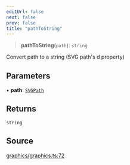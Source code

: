 ```yaml
---
editUrl: false
next: false
prev: false
title: "pathToString"
---
```


> **pathToString**(`path`): `string`

Convert path to a string (SVG path's d property)

## Parameters

• **path**: [`SVGPath`](/api-core/type-aliases/svgpath/)

## Returns

`string`

## Source

[graphics/graphics.ts:72](https://github.com/dgmjs/dgmjs/blob/6298c851d69b83f472385d1ebb3c937ddb56985d/packages/core/src/graphics/graphics.ts#L72)
